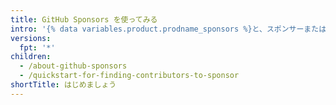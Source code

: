 ```yaml
---
title: GitHub Sponsors を使ってみる
intro: '{% data variables.product.prodname_sponsors %}と、スポンサーまたはオープンソースコントリビューターとしての参加のしかたについて学びます。'
versions:
  fpt: '*'
children:
  - /about-github-sponsors
  - /quickstart-for-finding-contributors-to-sponsor
shortTitle: はじめましょう
---
```


